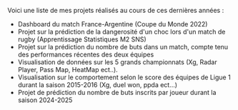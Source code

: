 Voici une liste de mes projets réalisés au cours de ces dernières années :
 - Dashboard du match France-Argentine (Coupe du Monde 2022)
 - Projet sur la prédiction de la dangerosité d'un choc lors d'un match de rugby (Apprentissage Statistiques M2 SNS)
 - Projet sur la prédiction du nombre de buts dans un match, compte tenu des performances récentes des deux équipes
 - Visualisation de données sur les 5 grands championnats (Xg, Radar Player, Pass Map, HeatMap ect..).
 - Visualisation sur le comportement selon le score des équipes de Ligue 1 durant la saison 2015-2016 (Xg, duel won, ppda ect...)
 - Projet de prédiction du nombre de buts inscrits par joueur durant la saison 2024-2025
